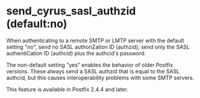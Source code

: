 # send_cyrus_sasl_authzid (default:no) 

 When authenticating to a remote SMTP or LMTP server with the
default setting "no", send no SASL authoriZation ID (authzid); send
only the SASL authentiCation ID (authcid) plus the authcid's password.


 The non-default setting "yes" enables the behavior of older
Postfix versions.  These always send a SASL authzid that is equal
to the SASL authcid, but this causes interoperability problems
with some SMTP servers. 

 This feature is available in Postfix 2.4.4 and later. 



